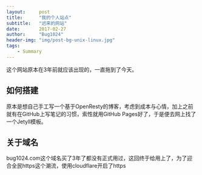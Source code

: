 ```yaml
---
layout:     post
title:      "我的个人站点"
subtitle:   "迟来的网站"
date:       2017-02-27
author:     "Bug1024"
header-img: "img/post-bg-unix-linux.jpg"
tags:
    - Summary
---
```


 这个网站原本在3年前就应该出现的，一直拖到了今天。

## 如何搭建
 原本是想自己手工写一个基于OpenResty的博客，考虑到成本与心情，加上之前就有在GitHub上写笔记的习惯，索性就用GitHub Pages好了，于是便去网上找了一个Jetyll模板。

## 关于域名
 bug1024.com这个域名买了3年了都没有正式用过，这回终于给用上了，为了迎合全民https这个潮流，使用cloudflare开启了https
